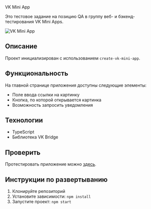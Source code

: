 VK Mini App

Это тестовое задание на позицию QA в группу веб- и бэкенд-тестирования VK Mini Apps.

![VK Mini App](https://emojipedia-us.s3.dualstack.us-west-1.amazonaws.com/thumbs/120/apple/285/iphone_1f4f1.png)

## Описание

Проект инициализирован с использованием `create-vk-mini-app`.

## Функциональность

На главной странице приложения доступны следующие элементы:

- Поле ввода ссылки на картинку 
- Кнопка, по которой открывается картинка 
- Возможность запросить уведомления

## Технологии

- TypeScript
- Библиотека VK Bridge

## Проверить

Протестировать приложение можно [здесь](https://vk.com/app51895631).

## Инструкции по развертыванию

1. Клонируйте репозиторий
2. Установите зависимости: `npm install`
3. Запустите проект: `npm start`

